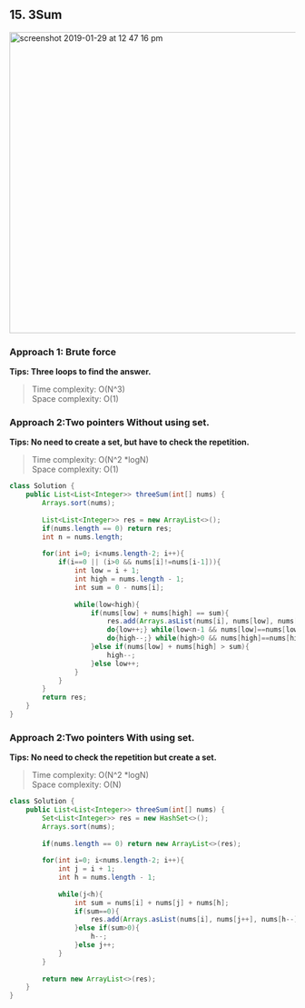 ## 15. 3Sum
<img width="530" alt="screenshot 2019-01-29 at 12 47 16 pm" src="https://user-images.githubusercontent.com/30597963/51884871-04a51280-23c4-11e9-92ad-ee19a30bc89d.png">

### Approach 1: Brute force
**Tips: Three loops to find the answer.**
>Time complexity: O(N^3)  
 Space complexity: O(1)
 
### Approach 2:Two pointers Without using set.
**Tips: No need to create a set, but have to check the repetition.**
>Time complexity: O(N^2 *logN)  
 Space complexity: O(1)
```java
class Solution {
    public List<List<Integer>> threeSum(int[] nums) {
        Arrays.sort(nums);
        
        List<List<Integer>> res = new ArrayList<>();
        if(nums.length == 0) return res;
        int n = nums.length;
        
        for(int i=0; i<nums.length-2; i++){
            if(i==0 || (i>0 && nums[i]!=nums[i-1])){
                int low = i + 1;
                int high = nums.length - 1;
                int sum = 0 - nums[i];
                
                while(low<high){
                    if(nums[low] + nums[high] == sum){
                        res.add(Arrays.asList(nums[i], nums[low], nums[high]));
                        do{low++;} while(low<n-1 && nums[low]==nums[low-1]);
                        do{high--;} while(high>0 && nums[high]==nums[high+1]);
                    }else if(nums[low] + nums[high] > sum){
                        high--;
                    }else low++;
                }
            }
        }
        return res;
    }
}
```
### Approach 2:Two pointers With using set.
**Tips: No need to check the repetition but create a set.**
>Time complexity: O(N^2 *logN)  
 Space complexity: O(N)
```java
class Solution {
    public List<List<Integer>> threeSum(int[] nums) {
        Set<List<Integer>> res = new HashSet<>();
        Arrays.sort(nums);
        
        if(nums.length == 0) return new ArrayList<>(res);
        
        for(int i=0; i<nums.length-2; i++){
            int j = i + 1;
            int h = nums.length - 1;
            
            while(j<h){
                int sum = nums[i] + nums[j] + nums[h];
                if(sum==0){
                    res.add(Arrays.asList(nums[i], nums[j++], nums[h--]));
                }else if(sum>0){
                    h--;
                }else j++;
            }
        }
        
        return new ArrayList<>(res);
    }
}
```





















